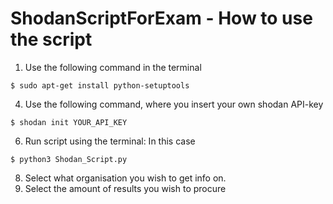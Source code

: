 # ShodanScriptForExam - How to use the script
1. Use the following command in the terminal
```console
$ sudo apt-get install python-setuptools
```
4. Use the following command, where you insert your own shodan API-key
```console
$ shodan init YOUR_API_KEY
```
6. Run script using the terminal: In this case
```console
$ python3 Shodan_Script.py
```
8. Select what organisation you wish to get info on.
9. Select the amount of results you wish to procure
